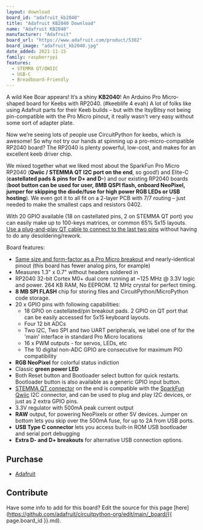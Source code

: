 ```yaml
---
layout: download
board_id: "adafruit_kb2040"
title: "Adafruit KB2040 Download"
name: "Adafruit KB2040"
manufacturer: "Adafruit"
board_url: "https://www.adafruit.com/product/5302"
board_image: "adafruit_kb2040.jpg"
date_added: 2021-11-15
family: raspberrypi
features:
  - STEMMA QT/QWIIC
  - USB-C
  - Breadboard-Friendly
---
```


A wild Kee Boar appears! It’s a shiny **KB2040**! An Arduino Pro Micro-shaped board for Keebs with RP2040. (#keeblife 4 evah) A lot of folks like using Adafruit parts for their Keeb builds – but with the ItsyBitsy not being pin-compatible with the Pro Micro pinout, it really wasn't very easy without some sort of adapter plate.

Now we’re seeing lots of people use CircuitPython for keebs, which is awesome! So why not try our hands at spinning up a pro-micro-compatible RP2040 board? The RP2040 is plenty powerful, low-cost, and makes for an excellent keeb driver chip.

We mixed together what we liked most about the SparkFun Pro Micro RP2040 (**Qwiic / STEMMA QT I2C port on the end**, so good!) and Elite-C (**castellated pads & pins for D+ and D-**) and our existing RP2040 boards (**boot button can be used for user, 8MB QSPI flash, onboard NeoPixel, jumper for skipping the diode/fuse for high power RGB LEDs or USB hosting**). We even got it to all fit on a 2-layer PCB with 7/7 routing – just needed to make the smallest caps and resistors 0402.

With 20 GPIO available (18 on castellated pins, 2 on STEMMA QT port) you can easily make up to 100-keys matrices, or common 65% 5x15 layouts. [Use a plug-and-play QT cable to connect to the last two pins](https://www.adafruit.com/product/4209) without having to do any desoldering/rework.

Board features:

- [Same size and form-factor as a Pro Micro breakout](https://www.sparkfun.com/products/12640) and nearly-identical pinout (this board has fewer analog pins, for example)
- Measures 1.3" x 0.7" without headers soldered in
- RP2040 32-bit Cortex M0+ dual core running at ~125 MHz @ 3.3V logic and power. 264 KB RAM, No EEPROM. 12 MHz crystal for perfect timing.
- **8 MB SPI FLASH** chip for storing files and CircuitPython/MicroPython code storage.
- 20 x GPIO pins with following capabilities:
  - 18 GPIO on castellated/pin breakout pads. 2 GPIO on QT port that can be easily accessed for 5x15 keyboard layouts.
  - Four 12 bit ADCs
  - Two I2C, Two SPI and two UART peripherals, we label one of for the 'main' interface in standard Pro Micro locations
  - 16 x PWM outputs - for servos, LEDs, etc
  - The 10 digital non-ADC GPIO are consecutive for maximum PIO compatibility
- **RGB NeoPixel** for colorful status indiction
- Classic **green power LED**
- Both Reset button and Bootloader select button for quick restarts. Bootloader button is also available as a generic GPIO input button.
- [STEMMA QT connector](https://learn.adafruit.com/introducing-adafruit-stemma-qt/what-is-stemma-qt) on the end is compatible with the [SparkFun Qwiic](https://www.sparkfun.com/qwiic) I2C connector, and can be used to plug and play I2C devices, or just as 2 extra GPIO pins.
- 3.3V regulator with 500mA peak current output
- **RAW** output, for powering NeoPixels or other 5V devices. Jumper on bottom lets you skip over the 500mA fuse, for up to 2A from USB ports.
- **USB Type C connector** lets you access built-in ROM USB bootloader and serial port debugging
- **Extra D- and D+ breakouts** for alternative USB connection options.

## Purchase

* [Adafruit](https://www.adafruit.com/product/5302)

## Contribute

Have some info to add for this board? Edit the source for this page [here](https://github.com/adafruit/circuitpython-org/edit/main/_board/{{ page.board_id }}.md).
